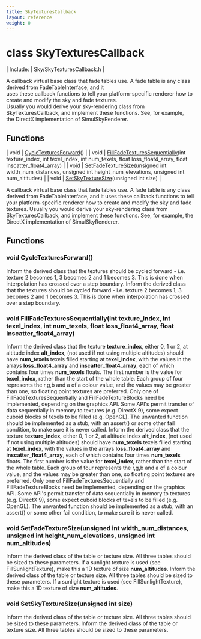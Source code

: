 ```yaml
---
title: SkyTexturesCallback
layout: reference
weight: 0
---
```

class SkyTexturesCallback
===

| Include: | Sky/SkyTexturesCallback.h |

A callback virtual base class that fade tables use. A fade table is any class derived from FadeTableInterface, and it<br>uses these callback functions to tell your platform-specific renderer how to create and modify the sky and fade textures.<br>Usually you would derive your sky-rendering class from SkyTexturesCallback, and implement these functions. See, for example,<br>the DirectX implementation of SimulSkyRenderer.


Functions
---

| void | [CycleTexturesForward](#CycleTexturesForward)() |
| void | [FillFadeTexturesSequentially](#FillFadeTexturesSequentially)(int texture_index, int texel_index, int num_texels, float loss_float4_array, float inscatter_float4_array) |
| void | [SetFadeTextureSize](#SetFadeTextureSize)(unsigned int width_num_distances, unsigned int height_num_elevations, unsigned int num_altitudes) |
| void | [SetSkyTextureSize](#SetSkyTextureSize)(unsigned int size) |

A callback virtual base class that fade tables use. A fade table is any class derived from FadeTableInterface, and it
uses these callback functions to tell your platform-specific renderer how to create and modify the sky and fade textures.
Usually you would derive your sky-rendering class from SkyTexturesCallback, and implement these functions. See, for example,
the DirectX implementation of SimulSkyRenderer.
  


Functions
---

### <a name="CycleTexturesForward"/>void CycleTexturesForward()
Inform the derived class that the textures should be cycled forward - i.e. texture 2 becomes 1, 3 becomes 2 and 1 becomes 3.
This is done when interpolation has crossed over a step boundary.
Inform the derived class that the textures should be cycled forward - i.e. texture 2 becomes 1, 3 becomes 2 and 1 becomes 3.
This is done when interpolation has crossed over a step boundary.

### <a name="FillFadeTexturesSequentially"/>void FillFadeTexturesSequentially(int texture_index, int texel_index, int num_texels, float loss_float4_array, float inscatter_float4_array)
Inform the derived class that the texture 
**texture_index**, either 0, 1 or 2, at altitude
index 
**alt_index**, (not used if not using multiple altitudes) should have 
**num_texels** texels
filled starting at 
**texel_index**, with the values in the arrays 
**loss_float4_array** and 
**inscatter_float4_array**, each of which contains four times 
**num_texels** floats. The first number is
the value for 
**texel_index**, rather than the start of the whole table.
Each group of four represents the r,g,b and a of a colour value, and the values may be greater
than one, so floating point textures are preferred.
Only one of FillFadeTexturesSequentially and FillFadeTextureBlocks need be implemented, depending on the graphics API.
Some API's permit transfer of data sequentially in memory to textures (e.g. DirectX 9), some expect cuboid blocks of
texels to be filled (e.g. OpenGL). The unwanted function should be implemented as a stub, with an assert() or some other
fail condition, to make sure it is never called.
Inform the derived class that the texture 
**texture_index**, either 0, 1 or 2, at altitude
index 
**alt_index**, (not used if not using multiple altitudes) should have 
**num_texels** texels
filled starting at 
**texel_index**, with the values in the arrays 
**loss_float4_array** and 
**inscatter_float4_array**, each of which contains four times 
**num_texels** floats. The first number is
the value for 
**texel_index**, rather than the start of the whole table.
Each group of four represents the r,g,b and a of a colour value, and the values may be greater
than one, so floating point textures are preferred.
Only one of FillFadeTexturesSequentially and FillFadeTextureBlocks need be implemented, depending on the graphics API.
Some API's permit transfer of data sequentially in memory to textures (e.g. DirectX 9), some expect cuboid blocks of
texels to be filled (e.g. OpenGL). The unwanted function should be implemented as a stub, with an assert() or some other
fail condition, to make sure it is never called.

### <a name="SetFadeTextureSize"/>void SetFadeTextureSize(unsigned int width_num_distances, unsigned int height_num_elevations, unsigned int num_altitudes)
Inform the derived class of the table or texture size. All three tables should be sized to these parameters.
If a sunlight texture is used (see FillSunlightTexture), make this a 1D texture of size 
**num_altitudes**.
Inform the derived class of the table or texture size. All three tables should be sized to these parameters.
If a sunlight texture is used (see FillSunlightTexture), make this a 1D texture of size 
**num_altitudes**.

### <a name="SetSkyTextureSize"/>void SetSkyTextureSize(unsigned int size)
Inform the derived class of the table or texture size. All three tables should be sized to these parameters.
Inform the derived class of the table or texture size. All three tables should be sized to these parameters.
